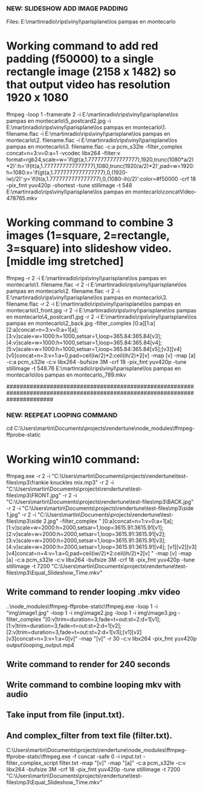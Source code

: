 ### NEW: SLIDESHOW ADD IMAGE PADDING
Files: E:\martinradio\rips\vinyl\parisplane\los pampas en montecarlo

# Working command to add red padding (f50000) to a single rectangle image (2158 x 1482) so that output video has resolution 1920 x 1080

ffmpeg 
-loop 1 
-framerate 2 
-i E:\martinradio\rips\vinyl\parisplane\los pampas en montecarlo\5_postcard2.jpg 
-i E:\martinradio\rips\vinyl\parisplane\los pampas en montecarlo\1. filename.flac 
-i E:\martinradio\rips\vinyl\parisplane\los pampas en montecarlo\2. filename.flac 
-i E:\martinradio\rips\vinyl\parisplane\los pampas en montecarlo\3. filename.flac 
-c:a pcm_s32le 
-filter_complex concat=n=3:v=0:a=1 
-vcodec libx264 
-filter:v format=rgb24,scale=w='if(gt(a,1.7777777777777777),1920,trunc(1080*a/2)*2)':h='if(lt(a,1.7777777777777777),1080,trunc(1920/a/2)*2)',pad=w=1920:h=1080:x='if(gt(a,1.7777777777777777),0,(1920-iw)/2)':y='if(lt(a,1.7777777777777777),0,(1080-ih)/2)':color=#f50000
-crf 18 
-pix_fmt yuv420p 
-shortest 
-tune stillimage 
-t 548 
E:\martinradio\rips\vinyl\parisplane\los pampas en montecarlo\concatVideo-478765.mkv

# Working command to combine 3 images (1=square, 2=rectangle, 3=square) into slideshow video. [middle img stretched]

ffmpeg -r 2 -i E:\martinradio\rips\vinyl\parisplane\los pampas en montecarlo\1. filename.flac -r 2 -i E:\martinradio\rips\vinyl\parisplane\los pampas en montecarlo\2. filename.flac -r 2 -i E:\martinradio\rips\vinyl\parisplane\los pampas en montecarlo\3. filename.flac -r 2 -i E:\martinradio\rips\vinyl\parisplane\los pampas en montecarlo\1_front.jpg -r 2 -i E:\martinradio\rips\vinyl\parisplane\los pampas en montecarlo\4_postcard1.jpg -r 2 -i E:\martinradio\rips\vinyl\parisplane\los pampas en montecarlo\2_back.jpg -filter_complex [0:a][1:a][2:a]concat=n=3:v=0:a=1[a];[3:v]scale=w=1000:h=1000,setsar=1,loop=365.84:365.84[v3];[4:v]scale=w=1000:h=1000,setsar=1,loop=365.84:365.84[v4];[5:v]scale=w=1000:h=1000,setsar=1,loop=365.84:365.84[v5];[v3][v4][v5]concat=n=3:v=1:a=0,pad=ceil(iw/2)*2:ceil(ih/2)*2[v] -map [v] -map [a] -c:a pcm_s32le -c:v libx264 -bufsize 3M -crf 18 -pix_fmt yuv420p -tune stillimage -t 548.76 E:\martinradio\rips\vinyl\parisplane\los pampas en montecarlo\los pampas en montecarlo_789.mkv 


##############################################################################################################################
### NEW: REEPEAT LOOPING COMMAND

cd C:\Users\martin\Documents\projects\rendertune\node_modules\ffmpeg-ffprobe-static

# Working win10 command: 

ffmpeg.exe -r 2 -i "C:\Users\martin\Documents\projects\rendertune\test-files\mp3\frankie knuckles mix.mp3" -r 2 -i "C:\Users\martin\Documents\projects\rendertune\test-files\mp3\FRONT.jpg" -r 2 -i "C:\Users\martin\Documents\projects\rendertune\test-files\mp3\BACK.jpg" -r 2 -i "C:\Users\martin\Documents\projects\rendertune\test-files\mp3\side 1.jpg" -r 2 -i "C:\Users\martin\Documents\projects\rendertune\test-files\mp3\side 2.jpg" -filter_complex " [0:a]concat=n=1:v=0:a=1[a]; [1:v]scale=w=2000:h=2000,setsar=1,loop=3615.91:3615.91[v1]; [2:v]scale=w=2000:h=2000,setsar=1,loop=3615.91:3615.91[v2]; [3:v]scale=w=2000:h=2000,setsar=1,loop=3615.91:3615.91[v3]; [4:v]scale=w=2000:h=2000,setsar=1,loop=3615.91:3615.91[v4]; [v1][v2][v3][v4]concat=n=4:v=1:a=0,pad=ceil(iw/2)*2:ceil(ih/2)*2[v] " -map [v] -map [a] -c:a pcm_s32le -c:v libx264 -bufsize 3M -crf 18 -pix_fmt yuv420p -tune stillimage -t 7200 "C:\Users\martin\Documents\projects\rendertune\test-files\mp3\Equal_Slideshow_Time.mkv"

## Write command to render looping .mkv video

..\node_modules\ffmpeg-ffprobe-static\ffmpeg.exe -loop 1 -i "img\image1.jpg" -loop 1 -i img\image2.jpg -loop 1 -i img\image3.jpg -filter_complex "[0:v]trim=duration=3,fade=t=out:st=2:d=1[v1];[1:v]trim=duration=3,fade=t=out:st=2:d=1[v2];[2:v]trim=duration=3,fade=t=out:st=2:d=1[v3];[v1][v2][v3]concat=n=3:v=1:a=0[v]" -map "[v]" -r 30 -c:v libx264 -pix_fmt yuv420p output\looping_output.mp4

## Write command to render for 240 seconds
## Write command to combine looping mkv with audio

## Take input from file (input.txt).
## And complex_filter from text file (filter.txt).

C:\Users\martin\Documents\projects\rendertune\node_modules\ffmpeg-ffprobe-static\ffmpeg.exe -f concat -safe 0 -i input.txt -filter_complex_script filter.txt -map "[v]" -map "[a]" -c:a pcm_s32le -c:v libx264 -bufsize 3M -crf 18 -pix_fmt yuv420p -tune stillimage -t 7200 "C:\Users\martin\Documents\projects\rendertune\test-files\mp3\Equal_Slideshow_Time.mkv"

